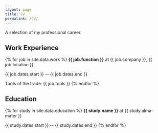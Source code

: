 ```yaml
---
layout: page
title: CV
permalink: /CV/
---
```


A selection of my professional career.

## Work Experience

{% for job in site.data.work %}
<b>{{ job.function }}</b> at {{ job.company }}, {{ job.location }}

<span class="post-meta">{{ job.dates.start }} -- {{ job.dates.end }}</span>

Tools of the trade: {{ job.tools }}
{% endfor %}

## Education

{% for study in site.data.education %}
<b>{{ study.name }}</b> at {{ study.alma-mater }}

<span class="post-meta">{{ study.dates.start }} -- {{ study.dates.end }}<span>
{% endfor %}
